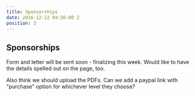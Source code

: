 ```yaml
---
title: Sponsorships
date: 2016-12-22 04:56:00 Z
position: 3
---
```


## Sponsorships

Form and letter will be sent soon - finalizing this week. Would like to have the details spelled out on the page, too.

Also think we should upload the PDFs.
Can we add a paypal link with "purchase" option for whichever level they choose?